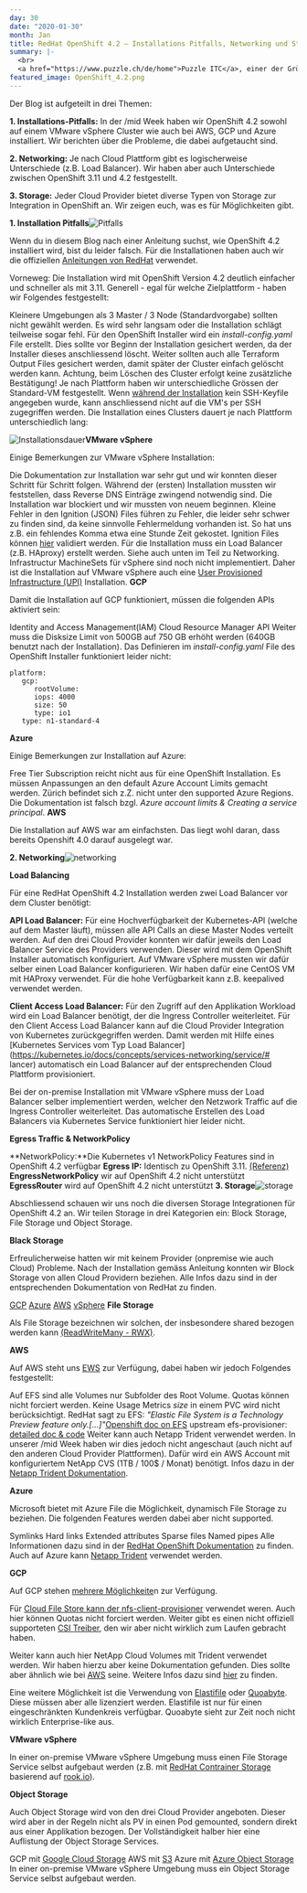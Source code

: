 ```yaml
---
day: 30
date: "2020-01-30"
month: Jan
title: RedHat OpenShift 4.2 – Installations Pitfalls, Networking und Storage
summary: |-
  <br>
  <a href="https://www.puzzle.ch/de/home">Puzzle ITC</a>, einer der Gründerfirmen von APPUiO, hat eine Woche genutzt, um ihr Wissen rund um OpenShift 4.2 zu vertiefen. In der sogenannten  <a href="https://www.puzzle.ch/de/blog/articles/2020/01/15/mid-week">/mid Week</a> erzielten die Members spannende Erkenntnisse bei der Installation, Networking und Storage.</a>
featured_image: OpenShift_4.2.png
---
```

Der Blog ist aufgeteilt in drei Themen:

**1. Installations-Pitfalls:** In der /mid Week haben wir OpenShift 4.2 sowohl auf einem VMware vSphere Cluster wie auch bei AWS, GCP und Azure installiert. Wir berichten über die Probleme, die dabei aufgetaucht sind.

**2. Networking:** Je nach Cloud Plattform gibt es logischerweise Unterschiede (z.B. Load Balancer). Wir haben aber auch Unterschiede zwischen OpenShift 3.11 und 4.2 festgestellt.

**3. Storage:** Jeder Cloud Provider bietet diverse Typen von Storage zur Integration in OpenShift an. Wir zeigen euch, was es für Möglichkeiten gibt.

**1. Installation Pitfalls**![Pitfalls](Pitfalls.jpg)

Wenn du in diesem Blog nach einer Anleitung suchst, wie OpenShift 4.2 installiert wird, bist du leider falsch. Für die Installationen haben auch wir die offiziellen [Anleitungen von RedHat](https://docs.openshift.com/container-platform/4.2/welcome/index.html) verwendet.

Vorneweg: Die Installation wird mit OpenShift Version 4.2 deutlich einfacher und schneller als mit 3.11. Generell - egal für welche Zielplattform - haben wir Folgendes festgestellt:

Kleinere Umgebungen als 3 Master / 3 Node (Standardvorgabe) sollten nicht gewählt werden. Es wird sehr langsam oder die Installation schlägt teilweise sogar fehl. 
Für den OpenShift Installer wird ein _install-config.yaml_ File erstellt. Dies sollte vor Beginn der Installation gesichert werden, da der Installer dieses anschliessend löscht.
Weiter sollten auch alle Terraform Output Files gesichert werden, damit später der Cluster einfach gelöscht werden kann. Achtung, beim Löschen des Cluster erfolgt keine zusätzliche Bestätigung!
Je nach Plattform haben wir unterschiedliche Grössen der Standard-VM festgestellt.
Wenn [während der Installation](https://docs.openshift.com/container-platform/4.2/installing/installing_aws/installing-aws-customizations.html#ssh-agent-using_install-customizations-cloud) kein SSH-Keyfile angegeben wurde, kann anschliessend nicht auf die VM's per SSH zugegriffen werden.
Die Installation eines Clusters dauert je nach Plattform unterschiedlich lang:

![Installationsdauer](Installationsdauer.png)**VMware vSphere**

Einige Bemerkungen zur VMware vSphere Installation:

Die Dokumentation zur Installation war sehr gut und wir konnten dieser Schritt für Schritt folgen.
Während der (ersten) Installation mussten wir feststellen, dass Reverse DNS Einträge zwingend notwendig sind. Die Installation war blockiert und wir mussten von neuem beginnen.
Kleine Fehler in den Ignition (JSON) Files führen zu Fehler, die leider sehr schwer zu finden sind, da keine sinnvolle Fehlermeldung vorhanden ist. So hat uns z.B. ein fehlendes Komma etwa eine Stunde Zeit gekostet. Ignition Files können [hier](https://coreos.com/validate/) validiert werden.
Für die Installation muss ein Load Balancer (z.B. HAproxy) erstellt werden. Siehe auch unten im Teil zu Networking.
Infrastructur MachineSets für vSphere sind noch nicht implementiert. Daher ist die Installation auf VMware vSphere auch eine [User Provisioned Infrastructure (UPI)](https://blog.openshift.com/openshift-4-install-experience/) Installation.
**GCP**

Damit die Installation auf GCP funktioniert, müssen die folgenden APIs aktiviert sein:

Identity and Access Management(IAM)
Cloud Resource Manager API
Weiter muss die Disksize Limit von 500GB auf 750 GB erhöht werden (640GB benutzt nach der Installation). Das Definieren im _install-config.yaml_ File des OpenShift Installer funktioniert leider nicht:

```
platform:
   gcp:
      rootVolume:
      iops: 4000
      size: 50
      type: io1
   type: n1-standard-4
```

**Azure**

Einige Bemerkungen zur Installation auf Azure:

Free Tier Subscription reicht nicht aus für eine OpenShift Installation.
Es müssen Anpassungen an den default Azure Account Limits gemacht werden.
Zürich befindet sich z.Z. nicht unter den supported Azure Regions.
Die Dokumentation ist falsch bzgl. _Azure account limits & Creating a service principal_.
**AWS**

Die Installation auf AWS war am einfachsten. Das liegt wohl daran, dass bereits Openshift 4.0 darauf ausgelegt war.

**2. Networking**![networking](networking.png)

**Load Balancing**

Für eine RedHat OpenShift 4.2 Installation werden zwei Load Balancer vor dem Cluster benötigt:

**API Load Balancer:** Für eine Hochverfügbarkeit der Kubernetes-API (welche auf dem Master läuft), müssen alle API Calls an diese Master Nodes verteilt werden.
Auf den drei Cloud Provider konnten wir dafür jeweils den Load Balancer Service des Providers verwenden. Dieser wird mit dem OpenShift Installer automatisch konfiguriert. Auf VMware vSphere mussten wir dafür selber einen Load Balancer konfigurieren. Wir haben dafür eine CentOS VM mit HAProxy verwendet. Für die hohe Verfügbarkeit kann z.B. keepalived verwendet werden.

**Client Access Load Balancer:** Für den Zugriff auf den Applikation Workload wird ein Load Balancer benötigt, der die Ingress Controller weiterleitet.
Für den Client Access Load Balancer kann auf die Cloud Provider Integration von Kubernetes zurückgegriffen werden. Damit werden mit Hilfe eines [Kubernetes Services vom Typ Load Balancer](https://kubernetes.io/docs/concepts/services-networking/service/#
lancer) automatisch ein Load Balancer auf der entsprechenden Cloud Plattform provisioniert.

Bei der on-premise Installation mit VMware vSphere muss der Load Balancer selber implementiert werden, welcher den Netzwork Traffic auf die Ingress Controller weiterleitet. Das automatische Erstellen des Load Balancers via Kubernetes Service funktioniert hier leider nicht.

**Egress Traffic & NetworkPolicy**

**NetworkPolicy:**Die Kubernetes v1 NetworkPolicy Features sind in OpenShift 4.2 verfügbar
**Egress IP:** Identisch zu OpenShift 3.11. [(Referenz)](https://docs.openshift.com/container-platform/4.2/networking/openshift-sdn/assigning-egress-ips.html)
**EngressNetworkPolicy** wir auf OpenShift 4.2 nicht unterstützt 
**EgressRouter** wird auf OpenShift 4.2 nicht unterstützt 
**3. Storage**![storage](storage.jpg)

Abschliessend schauen wir uns noch die diversen Storage Integrationen für OpenShift 4.2 an. Wir teilen Storage in drei Kategorien ein: Block Storage, File Storage und Object Storage.

**Black Storage**

Erfreulicherweise hatten wir mit keinem Provider (onpremise wie auch Cloud) Probleme. Nach der Installation gemäss Anleitung konnten wir Block Storage von allen Cloud Providern beziehen. Alle Infos dazu sind in der entsprechenden Dokumentation von RedHat zu finden.

[GCP](https://docs.openshift.com/container-platform/4.2/storage/persistent-storage/persistent-storage-gce.html)
[Azure](https://docs.openshift.com/container-platform/4.2/storage/persistent-storage/persistent-storage-azure.html)
[AWS](https://docs.openshift.com/container-platform/4.2/storage/persistent-storage/persistent-storage-aws.html)
[vSphere](https://docs.openshift.com/container-platform/4.2/storage/persistent-storage/persistent-storage-vsphere.html)
**File Storage**

Als File Storage bezeichnen wir solchen, der insbesondere shared bezogen werden kann [(ReadWriteMany - RWX)](https://kubernetes.io/docs/concepts/storage/persistent-volumes/#access-modes").

**AWS**

Auf AWS steht uns [EWS](https://aws.amazon.com/efs/) zur Verfügung, dabei haben wir jedoch Folgendes festgestellt:

Auf EFS sind alle Volumes nur Subfolder des Root Volume.
Quotas können nicht forciert werden.
Keine Usage Metrics
_size_ in einem PVC wird nicht berücksichtigt.
RedHat sagt zu EFS: _"Elastic File System is a Technology Preview feature only.[...]"_[Openshift doc on EFS](https://docs.openshift.com/container-platform/4.2/storage/persistent-storage/persistent-storage-efs.html)
upstream efs-provisioner: [detailed doc & code](https://github.com/kubernetes-incubator/external-storage/tree/master/aws/efs)
Weiter kann auch Netapp Trident verwendet werden. In unserer /mid Week haben wir dies jedoch nicht angeschaut (auch nicht auf den anderen Cloud Provider Plattformen). Dafür wird ein AWS Account mit konfiguriertem NetApp CVS (1TB / 100$ / Monat) benötigt. Infos dazu in der [Netapp Trident Dokumentation](https://netapp-trident.readthedocs.io/en/stable-v19.07/kubernetes/operations/tasks/backends/cvs_aws.html).

**Azure**

Microsoft bietet mit Azure File die Möglichkeit, dynamisch File Storage zu beziehen. Die folgenden Features werden dabei aber nicht supported.

Symlinks
Hard links
Extended attributes
Sparse files
Named pipes
Alle Informationen dazu sind in der [RedHat OpenShift Dokumentation](https://docs.openshift.com/container-platform/4.2/storage/dynamic-provisioning.html#azure-disk-definition_dynamic-provisioning) zu finden. Auch auf Azure kann [Netapp Trident](https://netapp-trident.readthedocs.io/en/stable-v19.07/kubernetes/operations/tasks/backends/anf.html) verwendet werden.

**GCP**

Auf GCP stehen [mehrere Möglichkeite](https://cloud.google.com/solutions/filers-on-compute-engine)n zur Verfügung.

Für [Cloud File Store kann der nfs-client-provisioner](https://cloud.google.com/community/tutorials/gke-filestore-dynamic-provisioning) verwendet weren. Auch hier können Quotas nicht forciert werden. Weiter gibt es einen nicht offiziell supporteten [CSI Treiber](https://github.com/kubernetes-sigs/gcp-filestore-csi-driver), den wir aber nicht wirklich zum Laufen gebracht haben.

Weiter kann auch hier NetApp Cloud Volumes mit Trident verwendet werden. Wir haben hierzu aber keine Dokumentation gefunden. Dies sollte aber ähnlich wie bei [AWS](https://netapp-trident.readthedocs.io/en/stable-v19.04/kubernetes/operations/tasks/backends/cvs_aws.html) seine. Weitere Infos dazu sind [hier](https://cloud.google.com/solutions/filers-on-compute-engine#netapp) zu finden.

Eine weitere Möglichkeit ist die Verwendung von [Elastifile](https://github.com/Elastifile/elastifile-provisioner) oder [Quoabyte](https://github.com/quobyte/quobyte-csi). Diese müssen aber alle lizenziert werden. Elastifile ist nur für einen eingeschränkten Kundenkreis verfügbar. Quoabyte sieht zur Zeit noch nicht wirklich Enterprise-like aus.

**VMware vSphere**

In einer on-premise VMware vSphere Umgebung muss einen File Storage Service selbst aufgebaut werden (z.B. mit [RedHat Contrainer Storage](https://www.openshift.com/products/container-storage/) basierend auf [rook.io](https://rook.io/)).

**Object Storage**

Auch Object Storage wird von den drei Cloud Provider angeboten. Dieser wird aber in der Regeln nicht als PV in einen Pod gemounted, sondern direkt aus einer Applikation bezogen. Der Vollständigkeit halber hier eine Auflistung der Object Storage Services.

GCP mit [Google Cloud Storage](https://cloud.google.com/storage/)
AWS mit [S3](https://aws.amazon.com/s3/)
Azure mit [Azure Object Storage](https://azure.microsoft.com/en-us/services/storage/)
In einer on-premise VMware vSphere Umgebung muss ein Object Storage Service selbst aufgebaut werden.


